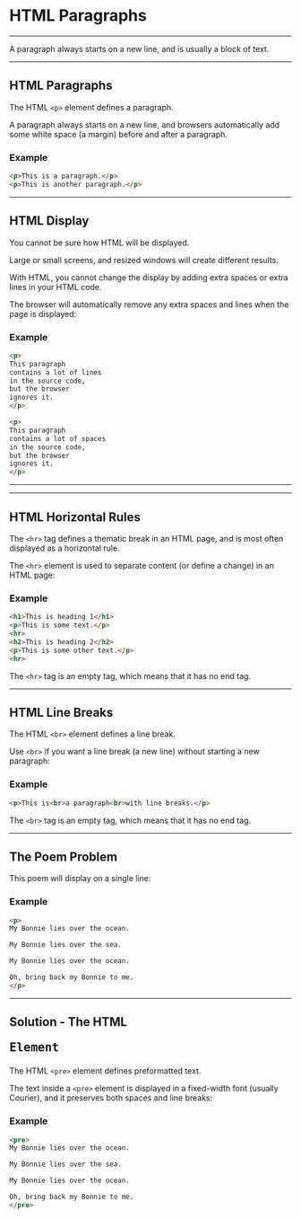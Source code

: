 ﻿# HTML Paragraphs

---

A paragraph always starts on a new line, and is usually a block of text.

---

## HTML Paragraphs

The HTML `<p>` element defines a paragraph.

A paragraph always starts on a new line, and browsers automatically add some white space (a margin) before and after a paragraph.

### Example

```HTML
<p>This is a paragraph.</p>
<p>This is another paragraph.</p>
```

---

## HTML Display

You cannot be sure how HTML will be displayed.

Large or small screens, and resized windows will create different results.

With HTML, you cannot change the display by adding extra spaces or extra lines in your HTML code.

The browser will automatically remove any extra spaces and lines when the page is displayed:

### Example

```HTML
<p>
This paragraph
contains a lot of lines
in the source code,
but the browser
ignores it.
</p>

<p>
This paragraph
contains a lot of spaces
in the source code,
but the browser
ignores it.
</p>
```

---

---

## HTML Horizontal Rules

The `<hr>` tag defines a thematic break in an HTML page, and is most often displayed as a horizontal rule.

The `<hr>` element is used to separate content (or define a change) in an HTML page:

### Example

```HTML
<h1>This is heading 1</h1>
<p>This is some text.</p>
<hr>
<h2>This is heading 2</h2>
<p>This is some other text.</p>
<hr>
```

The `<hr>` tag is an empty tag, which means that it has no end tag.

---

## HTML Line Breaks

The HTML `<br>` element defines a line break.

Use `<br>` if you want a line break (a new line) without starting a new paragraph:

### Example

```HTML
<p>This is<br>a paragraph<br>with line breaks.</p>
```

The `<br>` tag is an empty tag, which means that it has no end tag.

---

## The Poem Problem

This poem will display on a single line:

### Example

```HTML
<p>
My Bonnie lies over the ocean.

My Bonnie lies over the sea.

My Bonnie lies over the ocean.

Oh, bring back my Bonnie to me.
</p>
```

---

## Solution - The HTML <pre> Element

The HTML `<pre>` element defines preformatted text.

The text inside a `<pre>` element is displayed in a fixed-width font (usually Courier), and it preserves both spaces and line breaks:

### Example

```HTML
<pre>
My Bonnie lies over the ocean.

My Bonnie lies over the sea.

My Bonnie lies over the ocean.

Oh, bring back my Bonnie to me.
</pre>
```
